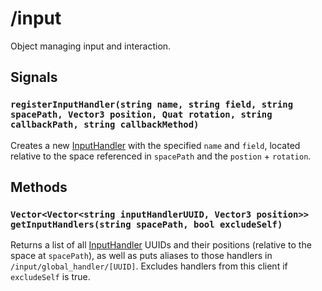 # /input

Object managing input and interaction.

## Signals
<!-- ### `registerPointerInput(string name, Vector3 origin, Vector3 direction, float tilt)` -->
<!-- Creates a new [PointerInput](../types/input/inputtypes/PointerInput.fbs) at `/input/methods/[name]` with the origin, direction, and tilt specified. -->

### `registerInputHandler(string name, string field, string spacePath, Vector3 position, Quat rotation, string callbackPath, string callbackMethod)`
Creates a new [InputHandler](../types/input/InputHandler.md) with the specified `name` and `field`, located relative to the space referenced in `spacePath` and the `postion` + `rotation`.


## Methods

### `Vector<Vector<string inputHandlerUUID, Vector3 position>> getInputHandlers(string spacePath, bool excludeSelf)`
Returns a list of all [InputHandler](../types/input/InputHandler.md) UUIDs and their positions (relative to the space at `spacePath`), as well as puts aliases to those handlers in `/input/global_handler/[UUID]`. Excludes handlers from this client if `excludeSelf` is true.